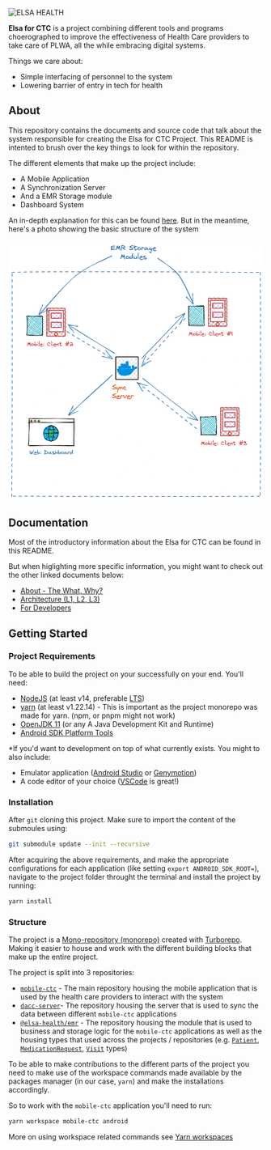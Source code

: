 ![ELSA HEALTH](https://www.elsa.health/elsa-logo.png)

**Elsa for CTC** is a project combining different tools and programs choerographed to improve the effectiveness of Health Care providers to take care of PLWA, all the while embracing digital systems.

Things we care about:

-   Simple interfacing of personnel to the system
-   Lowering barrier of entry in tech for health

## About

This repository contains the documents and source code that talk about the system responsible for creating the Elsa for CTC Project. This README is intented to brush over the key things to look for within the repository.

The different elements that make up the project include:

-   A Mobile Application
-   A Synchronization Server
-   And a EMR Storage module
-   Dashboard System

An in-depth explanation for this can be found [here](docs/architecture.md). But in the meantime, here's a photo showing the basic structure of the system

![[basic-layout]](/resources/basic-layout-0.png)

## Documentation

Most of the introductory information about the Elsa for CTC can be found in this README.

But when higlighting more specific information, you might want to check out the other linked documents below:

-   [About - The What, Why?](docs/about.md)
-   [Architecture (L1, L2, L3)](docs/architecture.md)
-   [For Developers](docs/for_developers.md)

## Getting Started

### Project Requirements

To be able to build the project on your successfully on your end. You'll need:

-   [NodeJS](https://nodejs.org/en/download/) (at least v14, preferable [LTS](https://nodejs.org/en/about/releases/#:~:text=LTS%20release%20status%20is%20%22long,Release))
-   [yarn](https://classic.yarnpkg.com/lang/en/docs/install/) (at least v1.22.14) - This is important as the project monorepo was made for yarn. (npm, or pnpm might not work)
-   [OpenJDK 11](https://adoptium.net/temurin/releases/?version=11) (or any A Java Development Kit and Runtime)
-   [Android SDK Platform Tools](https://developer.android.com/studio/releases/platform-tools)

\*If you'd want to development on top of what currently exists. You might to also include:

-   Emulator application ([Android Studio](https://developer.android.com/studio) or [Genymotion](https://www.genymotion.com/))
-   A code editor of your choice ([VSCode](https://code.visualstudio.com/) is great!)

### Installation

After `git` cloning this project. Make sure to import the content of the submoules using:

```bash
git submodule update --init --recursive
```

After acquiring the above requirements, and make the appropriate configurations for each application (like setting `export ANDROID_SDK_ROOT=`), navigate to the project folder throught the terminal and install the project by running:

```bash
yarn install
```

### Structure

The project is a [Mono-repository (monorepo)](https://en.wikipedia.org/wiki/Monorepo) created with [Turborepo](https://turborepo.org/). Making it easier to house and work with the different building blocks that make up the entire project.

The project is split into 3 repositories:

-   [`mobile-ctc`](/apps/mobile-ctc) - The main repository housing the mobile application that is used by the health care providers to interact with the system
-   [`dacc-server`](/apps/dacc-server)- The repository housing the server that is used to sync the data between different `mobile-ctc` applications
-   [`@elsa-health/emr`](packages/emr) - The repository housing the module that is used to business and storage logic for the `mobile-ctc` applications as well as the housing types that used across the projects / repositories (e.g. [`Patient`](/packages/emr/health.types/v1/personnel.d.ts#L15), [`MedicationRequest`](/packages/emr/health.types/v1/prescription.d.ts#L12), [`Visit`](/packages/emr/health.types/v1/visit.d.ts#L7) types)

To be able to make contributions to the different parts of the project you need to make use of the workspace commands made available by the packages manager (in our case, `yarn`) and make the installations accordingly.

So to work with the `mobile-ctc` application you'll need to run:

```bash
yarn workspace mobile-ctc android
```

More on using workspace related commands see [Yarn workspaces](https://classic.yarnpkg.com/en/docs/cli/workspace)
